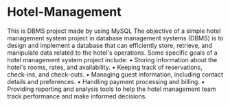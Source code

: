# Hotel-Management
This is DBMS project made by using MySQL The objective of a simple hotel management system project in database management systems (DBMS) is to design and implement a database that can efficiently store, retrieve, and manipulate data related to the hotel's operations. Some specific goals of a hotel management system project include: • Storing information about the hotel's rooms, rates, and availability. • Keeping track of reservations, check-ins, and check-outs. • Managing guest information, including contact details and preferences. • Handling payment processing and billing. • Providing reporting and analysis tools to help the hotel management team track performance and make informed decisions.
